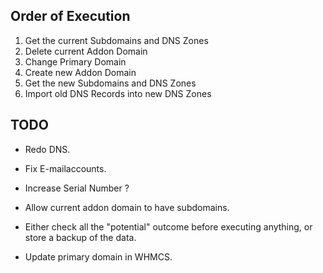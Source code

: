 ## Order of Execution

1. Get the current Subdomains and DNS Zones
2. Delete current Addon Domain
3. Change Primary Domain
4. Create new Addon Domain
5. Get the new Subdomains and DNS Zones
6. Import old DNS Records into new DNS Zones

## TODO

- Redo DNS.
- Fix E-mailaccounts.
- Increase Serial Number ?
- Allow current addon domain to have subdomains.
  
- Either check all the "potential" outcome before executing anything, or store a backup of the data.
- Update primary domain in WHMCS.